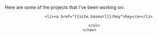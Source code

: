 Here are some of the projects that I've been working on:

<header>
    <nav>
        <ul>
            
            <li><a href="{{site.baseurl}}/hey">hey</a></li>
            
        </ul>
    </nav>
    
</header>
